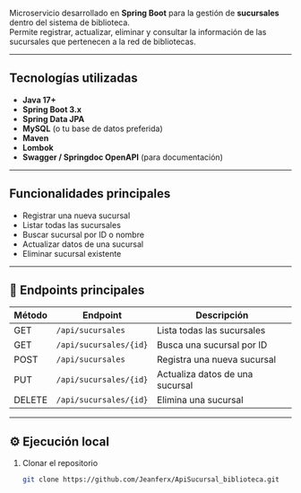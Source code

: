 Microservicio desarrollado en **Spring Boot** para la gestión de **sucursales** dentro del sistema de biblioteca.  
Permite registrar, actualizar, eliminar y consultar la información de las sucursales que pertenecen a la red de bibliotecas.

---

## Tecnologías utilizadas

- **Java 17+**
- **Spring Boot 3.x**
- **Spring Data JPA**
- **MySQL** (o tu base de datos preferida)
- **Maven**
- **Lombok**
- **Swagger / Springdoc OpenAPI** (para documentación)

---

## Funcionalidades principales

- Registrar una nueva sucursal  
- Listar todas las sucursales  
- Buscar sucursal por ID o nombre  
- Actualizar datos de una sucursal  
- Eliminar sucursal existente  

---
## 🔗 Endpoints principales

| Método | Endpoint | Descripción |
|--------|-----------|-------------|
| GET | `/api/sucursales` | Lista todas las sucursales |
| GET | `/api/sucursales/{id}` | Busca una sucursal por ID |
| POST | `/api/sucursales` | Registra una nueva sucursal |
| PUT | `/api/sucursales/{id}` | Actualiza datos de una sucursal |
| DELETE | `/api/sucursales/{id}` | Elimina una sucursal |

---

## ⚙️ Ejecución local

1. Clonar el repositorio  
   ```bash
   git clone https://github.com/Jeanferx/ApiSucursal_biblioteca.git
